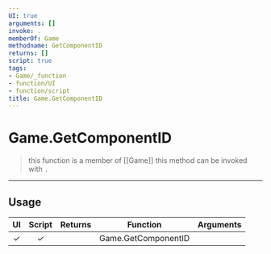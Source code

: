 ```yaml
---
UI: true
arguments: []
invoke: .
memberOf: Game
methodname: GetComponentID
returns: []
script: true
tags:
- Game/_function
- function/UI
- function/script
title: Game.GetComponentID
---
```

# Game.GetComponentID
> this function is a member of [[Game]]
> this method can be invoked with `.`
-----
## Usage
|  UI | Script | Returns | Function | Arguments |
|:---:|:------:|-------:|:--------:|:---------|
|✓|✓||Game.GetComponentID||
